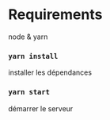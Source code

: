 # Requirements
node & yarn

### `yarn install`
installer les dépendances

### `yarn start`
démarrer le serveur
